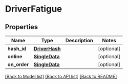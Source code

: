 # DriverFatigue

## Properties
Name | Type | Description | Notes
------------ | ------------- | ------------- | -------------
**hash_id** | [**DriverHash**](DriverHash.md) |  | [optional] 
**online** | [**SingleData**](SingleData.md) |  | [optional] 
**on_order** | [**SingleData**](SingleData.md) |  | [optional] 

[[Back to Model list]](../README.md#documentation-for-models) [[Back to API list]](../README.md#documentation-for-api-endpoints) [[Back to README]](../README.md)


